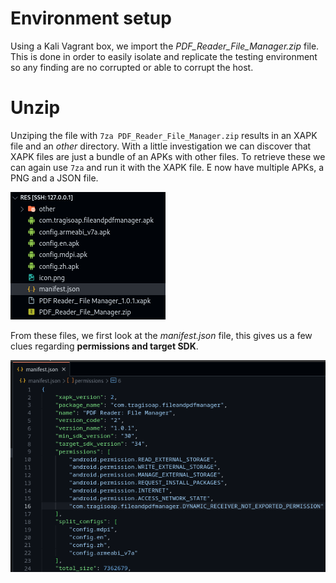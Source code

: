 # Environment setup

Using a Kali Vagrant box, we import the _PDF_Reader_File_Manager.zip_ file. This is done in order to easily isolate and replicate the testing environment so any finding are no corrupted or able to corrupt the host.

# Unzip

Unziping the file with `7za PDF_Reader_File_Manager.zip` results in an XAPK file and an _other_ directory.
With a little investigation we can discover that XAPK files are just a bundle of an APKs with other files. To retrieve these we can again use `7za` and run it with the XAPK file. E now have multiple APKs, a PNG and a JSON file.

![Extracted files](./imgs/Screenshot%20from%202024-03-05%2000-41-49.png)

From these files, we first look at the _manifest.json_ file, this gives us a few clues regarding **permissions and target SDK**.

![manifest.json](./imgs/Screenshot%20from%202024-03-05%2000-46-20.png)
